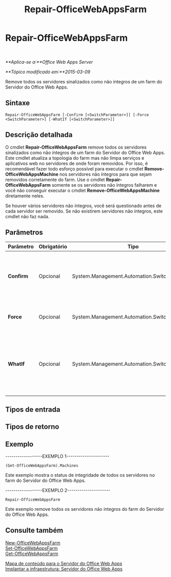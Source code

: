 ﻿---
title: Repair-OfficeWebAppsFarm
TOCTitle: Repair-OfficeWebAppsFarm
ms:assetid: 083d8e25-ce82-4884-9bbc-06375185011c
ms:mtpsurl: https://technet.microsoft.com/pt-br/library/JJ219433(v=office.15)
ms:contentKeyID: 49647095
ms.date: 12/22/2017
mtps_version: v=office.15
ms.translationtype: HT
---

# Repair-OfficeWebAppsFarm

 

_**Aplica-se a:**Office Web Apps Server_

_**Tópico modificado em:**2015-03-09_

Remove todos os servidores sinalizados como não íntegros de um farm do Servidor do Office Web Apps.

## Sintaxe

    Repair-OfficeWebAppsFarm [-Confirm [<SwitchParameter>]] [-Force <SwitchParameter>] [-WhatIf [<SwitchParameter>]]

## Descrição detalhada

O cmdlet **Repair-OfficeWebAppsFarm** remove todos os servidores sinalizados como não íntegros de um farm do Servidor do Office Web Apps. Este cmdlet atualiza a topologia do farm mas não limpa serviços e aplicativos web no servidores de onde foram removidos. Por isso, é recomendável fazer todo esforço possível para executar o cmdlet **Remove-OfficeWebAppsMachine** nos servidores não íntegros para que sejam removidos corretamente do farm. Use o cmdlet **Repair-OfficeWebAppsFarm** somente se os servidores não íntegros falharem e você não conseguir executar o cmdlet **Remove-OfficeWebAppsMachine** diretamente neles.

Se houver vários servidores não íntegros, você será questionado antes de cada servidor ser removido. Se não existirem servidores não íntegros, este cmdlet não faz nada.

## Parâmetros


<table>
<colgroup>
<col style="width: 25%" />
<col style="width: 25%" />
<col style="width: 25%" />
<col style="width: 25%" />
</colgroup>
<thead>
<tr class="header">
<th>Parâmetro</th>
<th>Obrigatório</th>
<th>Tipo</th>
<th>Descrição</th>
</tr>
</thead>
<tbody>
<tr class="odd">
<td><p><strong>Confirm</strong></p></td>
<td><p>Opcional</p></td>
<td><p>System.Management.Automation.SwitchParameter</p></td>
<td><p>Solicita sua confirmação antes de executar o comando. Para saber mais, digite o seguinte comando: <strong>get-help about_commonparameters</strong></p></td>
</tr>
<tr class="even">
<td><p><strong>Force</strong></p></td>
<td><p>Opcional</p></td>
<td><p>System.Management.Automation.SwitchParameter</p></td>
<td><p>Assume que a resposta para qualquer prompt do usuário é Sim.</p></td>
</tr>
<tr class="odd">
<td><p><strong>WhatIf</strong></p></td>
<td><p>Opcional</p></td>
<td><p>System.Management.Automation.SwitchParameter</p></td>
<td><p>Exibe uma mensagem que descreve o efeito do comando em vez de executar o comando. Para saber mais, digite o seguinte comando: <strong>get-help about_commonparameters</strong></p></td>
</tr>
</tbody>
</table>


## Tipos de entrada

## Tipos de retorno

## Exemplo

\------------------EXEMPLO 1---------------------

    (Get-OfficeWebAppsFarm).Machines

Este exemplo mostra o status de integridade de todos os servidores no farm do Servidor do Office Web Apps.

\------------------EXEMPLO 2---------------------

    Repair-OfficeWebAppsFarm

Este exemplo remove todos os servidores não íntegros do farm do Servidor do Office Web Apps.

## Consulte também


[New-OfficeWebAppsFarm](new-officewebappsfarm.md)  
[Set-OfficeWebAppsFarm](set-officewebappsfarm.md)  
[Get-OfficeWebAppsFarm](get-officewebappsfarm.md)  


[Mapa de conteúdo para o Servidor do Office Web Apps](content-roadmap-for-office-web-apps-server.md)  
[Implantar a infraestrutura: Servidor do Office Web Apps](deploy-the-infrastructure-office-web-apps-server.md)  
  

[](deploy-the-infrastructure-office-web-apps-server.md)

